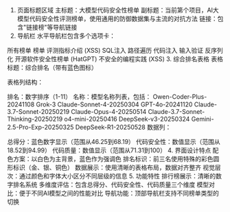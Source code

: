 1. 页面标题区域
主标题：大模型代码安全性榜单
副标题：当前第个项目，AI大模型代码安全性评测榜单，使用通用的防御数据集与主流的对抗方法
链接：包含"链接榜"等导航链接
2. 导航栏
水平导航栏包含多个选项卡：

所有榜单
榜单
评测指标介绍 (XSS)
SQL注入
路径遍历
代码注入
输入验证
反序列化
开源软件安全性榜单 (HatGPT)
不安全的编程实践 (XSS)
3. 综合排名表格
表格标题：综合排名（带有蓝色图标）

表格列结构：

排名：数字排序（1-11）
名称：模型名称列表，包括：
Owen-Coder-Plus-20241108
Grok-3
Claude-Sonnet-4-20250304
GPT-4o-20241120
Claude-3.7-Sonnet-20250219
Claude-Opus-4-20250514
Claude-3.7-Sonnet-Thinking-20250219
o4-mini-20250416
DeepSeek-v3-20250324
Gemini-2.5-Pro-Exp-20250325
DeepSeek-R1-20250528
数据列：

总得分：蓝色数字显示（范围从46.25到68.19）
代码安全性：数值显示（范围从18.52到94.99）
代码质量：数值显示（范围从71.31到100）
4. 界面设计特点
配色方案：以白色为主背景，蓝色作为强调色
排名标识：前三名使用特殊的彩色圆形标识（金、银、铜色）
数据展示：使用清晰的表格布局，数据对齐整齐
视觉层次：通过颜色和字体大小区分不同层级的信息
5. 功能特性
排行榜展示：清晰的数字排名系统
多维度评估：包含总得分、代码安全性、代码质量三个维度
模型对比：便于不同AI模型之间的性能对比
导航功能：顶部导航栏支持不同榜单类型的切换
